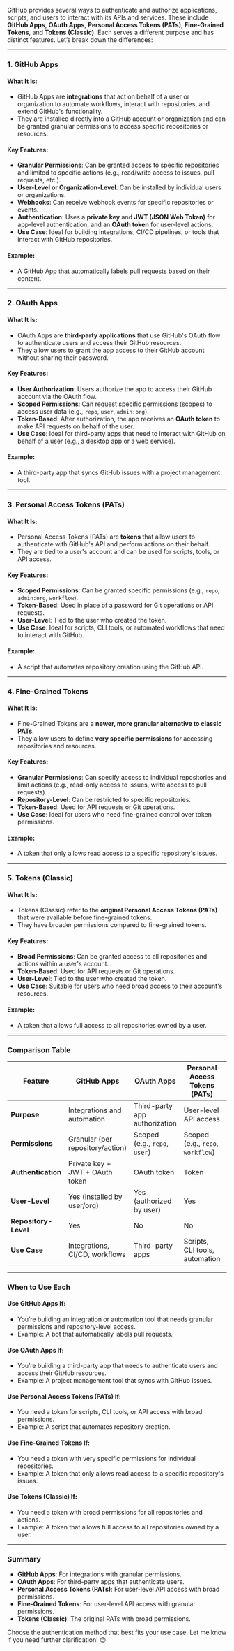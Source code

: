 GitHub provides several ways to authenticate and authorize applications, scripts, and users to interact with its APIs and services. These include **GitHub Apps**, **OAuth Apps**, **Personal Access Tokens (PATs)**, **Fine-Grained Tokens**, and **Tokens (Classic)**. Each serves a different purpose and has distinct features. Let’s break down the differences:

---

### **1. GitHub Apps**

#### **What It Is**:

- GitHub Apps are **integrations** that act on behalf of a user or organization to automate workflows, interact with repositories, and extend GitHub's functionality.
- They are installed directly into a GitHub account or organization and can be granted granular permissions to access specific repositories or resources.

#### **Key Features**:

- **Granular Permissions**: Can be granted access to specific repositories and limited to specific actions (e.g., read/write access to issues, pull requests, etc.).
- **User-Level or Organization-Level**: Can be installed by individual users or organizations.
- **Webhooks**: Can receive webhook events for specific repositories or events.
- **Authentication**: Uses a **private key** and **JWT (JSON Web Token)** for app-level authentication, and an **OAuth token** for user-level actions.
- **Use Case**: Ideal for building integrations, CI/CD pipelines, or tools that interact with GitHub repositories.

#### **Example**:

- A GitHub App that automatically labels pull requests based on their content.

---

### **2. OAuth Apps**

#### **What It Is**:

- OAuth Apps are **third-party applications** that use GitHub's OAuth flow to authenticate users and access their GitHub resources.
- They allow users to grant the app access to their GitHub account without sharing their password.

#### **Key Features**:

- **User Authorization**: Users authorize the app to access their GitHub account via the OAuth flow.
- **Scoped Permissions**: Can request specific permissions (scopes) to access user data (e.g., `repo`, `user`, `admin:org`).
- **Token-Based**: After authorization, the app receives an **OAuth token** to make API requests on behalf of the user.
- **Use Case**: Ideal for third-party apps that need to interact with GitHub on behalf of a user (e.g., a desktop app or a web service).

#### **Example**:

- A third-party app that syncs GitHub issues with a project management tool.

---

### **3. Personal Access Tokens (PATs)**

#### **What It Is**:

- Personal Access Tokens (PATs) are **tokens** that allow users to authenticate with GitHub's API and perform actions on their behalf.
- They are tied to a user's account and can be used for scripts, tools, or API access.

#### **Key Features**:

- **Scoped Permissions**: Can be granted specific permissions (e.g., `repo`, `admin:org`, `workflow`).
- **Token-Based**: Used in place of a password for Git operations or API requests.
- **User-Level**: Tied to the user who created the token.
- **Use Case**: Ideal for scripts, CLI tools, or automated workflows that need to interact with GitHub.

#### **Example**:

- A script that automates repository creation using the GitHub API.

---

### **4. Fine-Grained Tokens**

#### **What It Is**:

- Fine-Grained Tokens are a **newer, more granular alternative to classic PATs**.
- They allow users to define **very specific permissions** for accessing repositories and resources.

#### **Key Features**:

- **Granular Permissions**: Can specify access to individual repositories and limit actions (e.g., read-only access to issues, write access to pull requests).
- **Repository-Level**: Can be restricted to specific repositories.
- **Token-Based**: Used for API requests or Git operations.
- **Use Case**: Ideal for users who need fine-grained control over token permissions.

#### **Example**:

- A token that only allows read access to a specific repository's issues.

---

### **5. Tokens (Classic)**

#### **What It Is**:

- Tokens (Classic) refer to the **original Personal Access Tokens (PATs)** that were available before fine-grained tokens.
- They have broader permissions compared to fine-grained tokens.

#### **Key Features**:

- **Broad Permissions**: Can be granted access to all repositories and actions within a user's account.
- **Token-Based**: Used for API requests or Git operations.
- **User-Level**: Tied to the user who created the token.
- **Use Case**: Suitable for users who need broad access to their account's resources.

#### **Example**:

- A token that allows full access to all repositories owned by a user.

---

### **Comparison Table**

| **Feature**          | **GitHub Apps**                  | **OAuth Apps**                | **Personal Access Tokens (PATs)** | **Fine-Grained Tokens**          | **Tokens (Classic)**          |
| -------------------- | -------------------------------- | ----------------------------- | --------------------------------- | -------------------------------- | ----------------------------- |
| **Purpose**          | Integrations and automation      | Third-party app authorization | User-level API access             | Granular repository access       | Broad API access              |
| **Permissions**      | Granular (per repository/action) | Scoped (e.g., `repo`, `user`) | Scoped (e.g., `repo`, `workflow`) | Granular (per repository/action) | Broad (e.g., `repo`, `admin`) |
| **Authentication**   | Private key + JWT + OAuth token  | OAuth token                   | Token                             | Token                            | Token                         |
| **User-Level**       | Yes (installed by user/org)      | Yes (authorized by user)      | Yes                               | Yes                              | Yes                           |
| **Repository-Level** | Yes                              | No                            | No                                | Yes                              | No                            |
| **Use Case**         | Integrations, CI/CD, workflows   | Third-party apps              | Scripts, CLI tools, automation    | Fine-grained access control      | Broad access for automation   |

---

### **When to Use Each**

#### **Use GitHub Apps If**:

- You’re building an integration or automation tool that needs granular permissions and repository-level access.
- Example: A bot that automatically labels pull requests.

#### **Use OAuth Apps If**:

- You’re building a third-party app that needs to authenticate users and access their GitHub resources.
- Example: A project management tool that syncs with GitHub issues.

#### **Use Personal Access Tokens (PATs) If**:

- You need a token for scripts, CLI tools, or API access with broad permissions.
- Example: A script that automates repository creation.

#### **Use Fine-Grained Tokens If**:

- You need a token with very specific permissions for individual repositories.
- Example: A token that only allows read access to a specific repository's issues.

#### **Use Tokens (Classic) If**:

- You need a token with broad permissions for all repositories and actions.
- Example: A token that allows full access to all repositories owned by a user.

---

### **Summary**

- **GitHub Apps**: For integrations with granular permissions.
- **OAuth Apps**: For third-party apps that authenticate users.
- **Personal Access Tokens (PATs)**: For user-level API access with broad permissions.
- **Fine-Grained Tokens**: For user-level API access with granular permissions.
- **Tokens (Classic)**: The original PATs with broad permissions.

Choose the authentication method that best fits your use case. Let me know if you need further clarification! 😊
